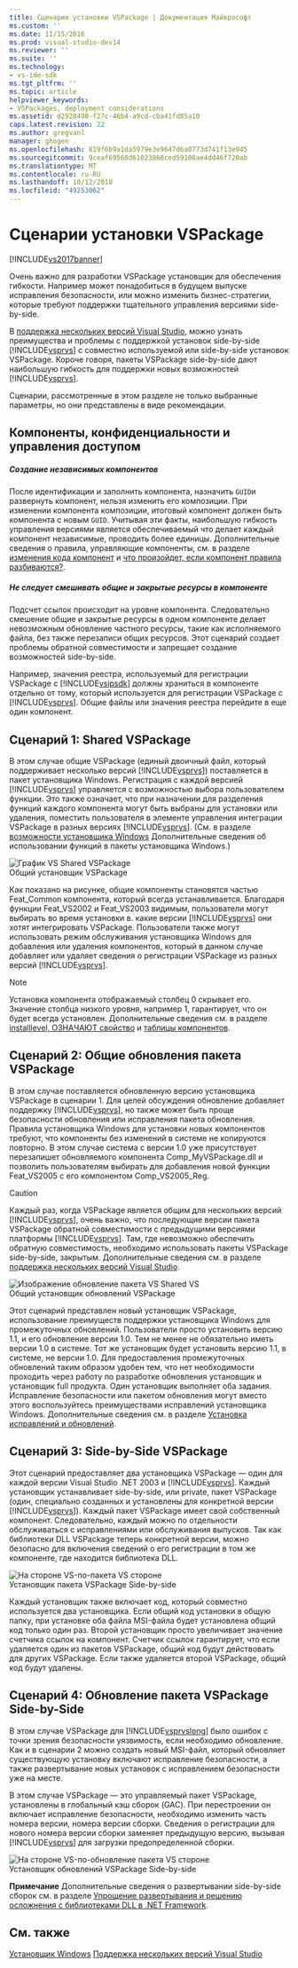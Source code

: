 ```yaml
---
title: Сценарии установки VSPackage | Документация Майкрософт
ms.custom: ''
ms.date: 11/15/2016
ms.prod: visual-studio-dev14
ms.reviewer: ''
ms.suite: ''
ms.technology:
- vs-ide-sdk
ms.tgt_pltfrm: ''
ms.topic: article
helpviewer_keywords:
- VSPackages, deployment considerations
ms.assetid: d2928498-f27c-46b4-a9cd-cba41fd85a10
caps.latest.revision: 22
ms.author: gregvanl
manager: ghogen
ms.openlocfilehash: 819f6b9a1da5979e3e9647d6a0773d741f13e945
ms.sourcegitcommit: 9ceaf69568d61023868ced59108ae4dd46f720ab
ms.translationtype: MT
ms.contentlocale: ru-RU
ms.lasthandoff: 10/12/2018
ms.locfileid: "49253062"
---
```

# <a name="vspackage-setup-scenarios"></a>Сценарии установки VSPackage
[!INCLUDE[vs2017banner](../../includes/vs2017banner.md)]

Очень важно для разработки VSPackage установщик для обеспечения гибкости. Например может понадобиться в будущем выпуске исправления безопасности, или можно изменить бизнес-стратегии, которые требуют поддержки тщательного управления версиями side-by-side.  
  
 В [поддержка нескольких версий Visual Studio](../../extensibility/supporting-multiple-versions-of-visual-studio.md), можно узнать преимущества и проблемы с поддержкой установок side-by-side [!INCLUDE[vsprvs](../../includes/vsprvs-md.md)] с совместно используемой или side-by-side установок VSPackage. Короче говоря, пакеты VSPackage side-by-side дают наибольшую гибкость для поддержки новых возможностей [!INCLUDE[vsprvs](../../includes/vsprvs-md.md)].  
  
 Сценарии, рассмотренные в этом разделе не только выбранные параметры, но они представлены в виде рекомендации.  
  
## <a name="components-privacy-and-sharing"></a>Компоненты, конфиденциальности и управления доступом  
  
##### <a name="make-your-components-independent"></a>Создание независимых компонентов  
 После идентификации и заполнить компонента, назначить `GUID`и развернуть компонент, нельзя изменить его композиции. При изменении компонента композиции, итоговый компонент должен быть компонента с новым `GUID`. Учитывая эти факты, наибольшую гибкость управления версиями является обеспечиваемый что делает каждый компонент независимые, проводить более единицы. Дополнительные сведения о правила, управляющие компоненты, см. в разделе [изменения кода компонент](http://msdn.microsoft.com/library/aa367849\(VS.85\).aspx) и [что произойдет, если компонент правила разбиваются?](http://msdn.microsoft.com/library/aa372795\(VS.85\).aspx).  
  
##### <a name="do-not-mix-shared-and-private-resources-in-a-component"></a>Не следует смешивать общие и закрытые ресурсы в компоненте  
 Подсчет ссылок происходит на уровне компонента. Следовательно смешение общие и закрытые ресурсы в одном компоненте делает невозможным обновление частного ресурсы, такие как исполняемого файла, без также перезаписи общих ресурсов. Этот сценарий создает проблемы обратной совместимости и запрещает создание возможностей side-by-side.  
  
 Например, значения реестра, используемый для регистрации VSPackage с [!INCLUDE[vsipsdk](../../includes/vsipsdk-md.md)] должны храниться в компоненте отдельно от тому, который используется для регистрации VSPackage с [!INCLUDE[vsprvs](../../includes/vsprvs-md.md)]. Общие файлы или значения реестра перейдите в еще один компонент.  
  
## <a name="scenario-1-shared-vspackage"></a>Сценарий 1: Shared VSPackage  
 В этом случае общие VSPackage (единый двоичный файл, который поддерживает несколько версий [!INCLUDE[vsprvs](../../includes/vsprvs-md.md)]) поставляется в пакет установщика Windows. Регистрация с каждой версией [!INCLUDE[vsprvs](../../includes/vsprvs-md.md)] управляется с возможностью выбора пользователем функции. Это также означает, что при назначении для разделения функций каждого компонента могут быть выбраны для установки или удаления, поместить пользователя в элементе управления интеграции VSPackage в разных версиях [!INCLUDE[vsprvs](../../includes/vsprvs-md.md)]. (См. в разделе [возможности установщика Windows](http://msdn.microsoft.com/library/aa372840\(VS.85\).aspx) Дополнительные сведения об использовании функций в пакеты установщика Windows.)  
  
 ![График VS Shared VSPackage](../../extensibility/internals/media/vs-sharedpackage.gif "VS_SharedPackage")  
Общий установщик VSPackage  
  
 Как показано на рисунке, общие компоненты становятся частью Feat_Common компонента, который всегда устанавливается. Благодаря функции Feat_VS2002 и Feat_VS2003 видимым, пользователи могут выбирать во время установки в. какие версии [!INCLUDE[vsprvs](../../includes/vsprvs-md.md)] они хотят интегрировать VSPackage. Пользователи также могут использовать режим обслуживания установщика Windows для добавления или удаления компонентов, который в данном случае добавляет или удаляет сведения о регистрации VSPackage из разных версий [!INCLUDE[vsprvs](../../includes/vsprvs-md.md)].  
  
> [!NOTE]
>  Установка компонента отображаемый столбец 0 скрывает его. Значение столбца низкого уровня, например 1, гарантирует, что он будет всегда установлен. Дополнительные сведения см. в разделе [installlevel, ОЗНАЧАЮТ свойство](http://msdn.microsoft.com/library/aa369536\(VS.85\).aspx) и [таблицы компонентов](http://msdn.microsoft.com/library/aa368585.aspx).  
  
## <a name="scenario-2-shared-vspackage-update"></a>Сценарий 2: Общие обновления пакета VSPackage  
 В этом случае поставляется обновленную версию установщика VSPackage в сценарии 1. Для целей обсуждения обновление добавляет поддержку [!INCLUDE[vsprvs](../../includes/vsprvs-md.md)], но также может быть проще безопасности обновления или исправления пакета обновления. Правила установщика Windows для установки новых компонентов требуют, что компоненты без изменений в системе не копируются повторно. В этом случае система с версии 1.0 уже присутствует перезапишет обновляемого компонента Comp_MyVSPackage.dll и позволить пользователям выбирать для добавления новой функции Feat_VS2005 с его компонентом Comp_VS2005_Reg.  
  
> [!CAUTION]
>  Каждый раз, когда VSPackage является общим для нескольких версий [!INCLUDE[vsprvs](../../includes/vsprvs-md.md)], очень важно, что последующие версии пакета VSPackage обратной совместимости с предыдущими версиями платформы [!INCLUDE[vsprvs](../../includes/vsprvs-md.md)]. Там, где невозможно обеспечить обратную совместимость, необходимо использовать пакеты VSPackage side-by-side, закрытым. Дополнительные сведения см. в разделе [поддержка нескольких версий Visual Studio](../../extensibility/supporting-multiple-versions-of-visual-studio.md).  
  
 ![Изображение обновление пакета VS Shared VS](../../extensibility/internals/media/vs-sharedpackageupdate.gif "VS_SharedPackageUpdate")  
Общий установщик обновлений VSPackage  
  
 Этот сценарий представлен новый установщик VSPackage, использование преимуществ поддержки установщика Windows для промежуточных обновлений. Пользователи просто установить версию 1.1, и его обновление версии 1.0. Тем не менее не обязательно иметь версии 1.0 в системе. Тот же установщик будет установить версию 1.1, в системе, не версии 1.0. Для предоставления промежуточных обновлений таким образом удобен тем, что нет необходимости проходить через работу по разработке обновления установщик и установщик full продукта. Один установщик выполняет оба задания. Исправление безопасности или пакетом обновления могут вместо этого воспользуйтесь преимуществами исправлений установщика Windows. Дополнительные сведения см. в разделе [Установка исправлений и обновлений](http://msdn.microsoft.com/library/aa370579\(VS.85\).aspx).  
  
## <a name="scenario-3-side-by-side-vspackage"></a>Сценарий 3: Side-by-Side VSPackage  
 Этот сценарий предоставляет два установщика VSPackage — один для каждой версии Visual Studio .NET 2003 и [!INCLUDE[vsprvs](../../includes/vsprvs-md.md)]. Каждый установщик устанавливает side-by-side, или private, пакет VSPackage (один, специально созданных и установлены для конкретной версии [!INCLUDE[vsprvs](../../includes/vsprvs-md.md)]). Каждый пакет VSPackage имеет свой собственный компонент. Следовательно, каждый можно по отдельности обслуживаться с исправлениями или обслуживания выпусков. Так как библиотеки DLL VSPackage теперь конкретной версии, можно безопасно для включения сведений о его регистрации в том же компоненте, где находится библиотека DLL.  
  
 ![На стороне VS&#45;по&#45;пакета VS стороне](../../extensibility/internals/media/vs-sbys-package.gif "VS_SbyS_Package")  
Установщик пакета VSPackage Side-by-side  
  
 Каждый установщик также включает код, который совместно используется два установщика. Если общий код установки в общую папку, при установке оба файла MSI-файла будет установлена общий код только один раз. Второй установщик просто увеличивает значение счетчика ссылок на компонент. Счетчик ссылок гарантирует, что если удаляется один из пакетов VSPackage, общий код будут действовать для других VSPackage. Если также удаляется второй VSPackage, общий код будут удалены.  
  
## <a name="scenario-4-side-by-side-vspackage-update"></a>Сценарий 4: Обновление пакета VSPackage Side-by-Side  
 В этом случае VSPackage для [!INCLUDE[vsprvslong](../../includes/vsprvslong-md.md)] было ошибок с точки зрения безопасности уязвимость, если необходимо обновление. Как и в сценарии 2 можно создать новый MSI-файл, который обновляет существующую установку включают исправление безопасности, а также развертывание новых установок с исправлением безопасности уже на месте.  
  
 В этом случае VSPackage — это управляемый пакет VSPackage, установлены в глобальный кэш сборок (GAC). При перестроении он включает исправление безопасности, необходимо изменить часть номера версии, номера версии сборки. Сведения о регистрации для нового номера версии сборки заменяет предыдущую версию, вызывая [!INCLUDE[vsprvs](../../includes/vsprvs-md.md)] для загрузки предопределенной сборки.  
  
 ![На стороне VS&#45;по&#45;обновление пакета VS стороне](../../extensibility/internals/media/vs-sbys-packageupdate.gif "VS_SbyS_PackageUpdate")  
Установщик обновлений VSPackage Side-by-side  
  
 **Примечание** Дополнительные сведения о развертывании side-by-side сборок см. в разделе [Упрощение развертывания и решению осложнения с библиотеками DLL в .NET Framework](http://msdn.microsoft.com/library/ms973843.aspx).  
  
## <a name="see-also"></a>См. также  
 [Установщик Windows](http://msdn.microsoft.com/library/cc185688\(VS.85\).aspx)   
 [Поддержка нескольких версий Visual Studio](../../extensibility/supporting-multiple-versions-of-visual-studio.md)

